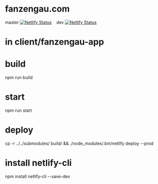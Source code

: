 # fanzengau.com
master
[![Netlify Status](https://api.netlify.com/api/v1/badges/e210e9b2-2861-4b4f-9632-aeca29c0670b/deploy-status?branch=master)](https://app.netlify.com/sites/fanzengau/deploys) &nbsp;&nbsp;
dev
[![Netlify Status](https://api.netlify.com/api/v1/badges/677552a2-b9f8-4069-ab7a-06e46961b4ab/deploy-status?branch=dev)](https://app.netlify.com/sites/epicbeaver/deploys)


# in client/fanzengau-app
# build
npm run build
# start
npm run start

# deploy
cp -r ../../submodules/ build/ && ./node_modules/.bin/netlify deploy --prod

# install netlify-cli
npm install netlify-cli --save-dev
